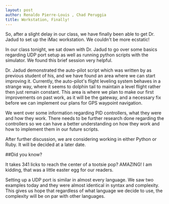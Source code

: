 ```yaml
---
layout: post
author: Renaldo Pierre-Louis , Chad Peruggia
title: Workstation, Finally!
---
```


So, after a slight delay in our class, we have finally been able to get Dr. Jadud to set up the iMac workstation.  We couldn't be more ecstatic!

In our class tonight, we sat down with Dr. Jadud to go over some basics regarding UDP port setup as well as running python scripts with the simulator.  We found this brief session very helpful.

Dr. Jadud demonstrated the auto-pilot script which was written by as previous student of his, and we have found an area where we can start improving it.  Currently, the auto-pilot's flight leveling system behaves in a strange way, where it seems to dolphin tail to maintain a level flight rather then just remain constant.  This area is where we plan to make our first improvements on past work, as it will be the gateway, and a necessary fix before we can implement our plans for GPS waypoint navigation.

We went over some information regarding PID controllers, what they were and how they work.  There needs to be further research done regarding the controllers so we can have a better understanding on how they work and how to implement them in our future scripts.

After further discussion, we are considering working in either Python or Ruby.  It will be decided at a later date.

##Did you know? 

It takes 341 licks to reach the center of a tootsie pop? AMAZING!  I am kidding, that was a little easter egg for our readers.

Setting up a UDP port is similar in almost every language.
We saw two examples today and they were almost identical in syntax and complexity.
This gives us hope that regardless of what language we decide to use, the complexity will be on par with other languages. 

